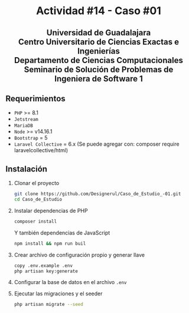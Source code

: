 <h1 align="center">Actividad #14 - Caso #01</h1>
<h2 align="center">Universidad de Guadalajara<br>Centro Universitario de Ciencias Exactas e Ingenierías<br>Departamento de Ciencias Computacionales<br>Seminario de Solución de Problemas de Ingeniera de Software 1<h2>

## Requerimientos
* `PHP` >= 8.1
* `Jetstream`
* `MariaDB`
* `Node` >= v14.16.1
* `Bootstrap` = 5
* `Laravel Collective` = 6.x (Se puede agregar con: composer require laravelcollective/html)

## Instalación
1. Clonar el proyecto
    ```bash
    git clone https://github.com/Designerul/Caso_de_Estudio_-01.git
    cd Caso_de_Estudio
    ```
2. Instalar dependencias de PHP
    ```bash
    composer install
    ```
    Y también dependencias de JavaScript
    ```bash
    npm install && npm run buil
    ```

3. Crear archivo de configuración propio y generar llave
    ```bash
    copy .env.example .env
    php artisan key:generate
    ```

4. Configurar la base de datos en el archivo ``.env``

5. Ejecutar las migraciones y el seeder
    ```bash
    php artisan migrate --seed
    ```